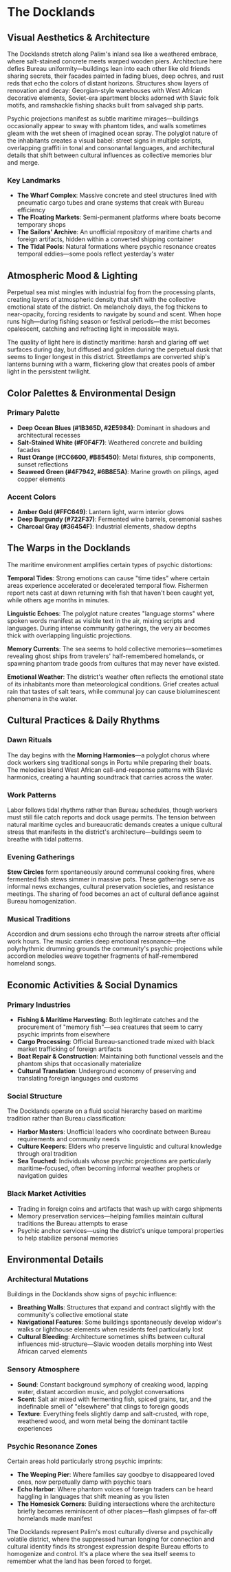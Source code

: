 # The Docklands

## Visual Aesthetics & Architecture

The Docklands stretch along Palim's inland sea like a weathered embrace, where salt-stained concrete meets warped wooden piers. Architecture here defies Bureau uniformity—buildings lean into each other like old friends sharing secrets, their facades painted in fading blues, deep ochres, and rust reds that echo the colors of distant horizons. Structures show layers of renovation and decay: Georgian-style warehouses with West African decorative elements, Soviet-era apartment blocks adorned with Slavic folk motifs, and ramshackle fishing shacks built from salvaged ship parts.

Psychic projections manifest as subtle maritime mirages—buildings occasionally appear to sway with phantom tides, and walls sometimes gleam with the wet sheen of imagined ocean spray. The polyglot nature of the inhabitants creates a visual babel: street signs in multiple scripts, overlapping graffiti in tonal and consonantal languages, and architectural details that shift between cultural influences as collective memories blur and merge.

### Key Landmarks
- **The Wharf Complex**: Massive concrete and steel structures lined with pneumatic cargo tubes and crane systems that creak with Bureau efficiency
- **The Floating Markets**: Semi-permanent platforms where boats become temporary shops
- **The Sailors' Archive**: An unofficial repository of maritime charts and foreign artifacts, hidden within a converted shipping container
- **The Tidal Pools**: Natural formations where psychic resonance creates temporal eddies—some pools reflect yesterday's water

## Atmospheric Mood & Lighting

Perpetual sea mist mingles with industrial fog from the processing plants, creating layers of atmospheric density that shift with the collective emotional state of the district. On melancholy days, the fog thickens to near-opacity, forcing residents to navigate by sound and scent. When hope runs high—during fishing season or festival periods—the mist becomes opalescent, catching and refracting light in impossible ways.

The quality of light here is distinctly maritime: harsh and glaring off wet surfaces during day, but diffused and golden during the perpetual dusk that seems to linger longest in this district. Streetlamps are converted ship's lanterns burning with a warm, flickering glow that creates pools of amber light in the persistent twilight.

## Color Palettes & Environmental Design

### Primary Palette
- **Deep Ocean Blues (#1B365D, #2E5984)**: Dominant in shadows and architectural recesses
- **Salt-Stained White (#F0F4F7)**: Weathered concrete and building facades
- **Rust Orange (#CC6600, #B85450)**: Metal fixtures, ship components, sunset reflections
- **Seaweed Green (#4F7942, #6B8E5A)**: Marine growth on pilings, aged copper elements

### Accent Colors
- **Amber Gold (#FFC649)**: Lantern light, warm interior glows
- **Deep Burgundy (#722F37)**: Fermented wine barrels, ceremonial sashes
- **Charcoal Gray (#36454F)**: Industrial elements, shadow depths

## The Warps in the Docklands

The maritime environment amplifies certain types of psychic distortions:

**Temporal Tides**: Strong emotions can cause "time tides" where certain areas experience accelerated or decelerated temporal flow. Fishermen report nets cast at dawn returning with fish that haven't been caught yet, while others age months in minutes.

**Linguistic Echoes**: The polyglot nature creates "language storms" where spoken words manifest as visible text in the air, mixing scripts and languages. During intense community gatherings, the very air becomes thick with overlapping linguistic projections.

**Memory Currents**: The sea seems to hold collective memories—sometimes revealing ghost ships from travelers' half-remembered homelands, or spawning phantom trade goods from cultures that may never have existed.

**Emotional Weather**: The district's weather often reflects the emotional state of its inhabitants more than meteorological conditions. Grief creates actual rain that tastes of salt tears, while communal joy can cause bioluminescent phenomena in the water.

## Cultural Practices & Daily Rhythms

### Dawn Rituals
The day begins with the **Morning Harmonies**—a polyglot chorus where dock workers sing traditional songs in Portu while preparing their boats. The melodies blend West African call-and-response patterns with Slavic harmonics, creating a haunting soundtrack that carries across the water.

### Work Patterns
Labor follows tidal rhythms rather than Bureau schedules, though workers must still file catch reports and dock usage permits. The tension between natural maritime cycles and bureaucratic demands creates a unique cultural stress that manifests in the district's architecture—buildings seem to breathe with tidal patterns.

### Evening Gatherings
**Stew Circles** form spontaneously around communal cooking fires, where fermented fish stews simmer in massive pots. These gatherings serve as informal news exchanges, cultural preservation societies, and resistance meetings. The sharing of food becomes an act of cultural defiance against Bureau homogenization.

### Musical Traditions
Accordion and drum sessions echo through the narrow streets after official work hours. The music carries deep emotional resonance—the polyrhythmic drumming grounds the community's psychic projections while accordion melodies weave together fragments of half-remembered homeland songs.

## Economic Activities & Social Dynamics

### Primary Industries
- **Fishing & Maritime Harvesting**: Both legitimate catches and the procurement of "memory fish"—sea creatures that seem to carry psychic imprints from elsewhere
- **Cargo Processing**: Official Bureau-sanctioned trade mixed with black market trafficking of foreign artifacts
- **Boat Repair & Construction**: Maintaining both functional vessels and the phantom ships that occasionally materialize
- **Cultural Translation**: Underground economy of preserving and translating foreign languages and customs

### Social Structure
The Docklands operate on a fluid social hierarchy based on maritime tradition rather than Bureau classification:
- **Harbor Masters**: Unofficial leaders who coordinate between Bureau requirements and community needs
- **Culture Keepers**: Elders who preserve linguistic and cultural knowledge through oral tradition
- **Sea Touched**: Individuals whose psychic projections are particularly maritime-focused, often becoming informal weather prophets or navigation guides

### Black Market Activities
- Trading in foreign coins and artifacts that wash up with cargo shipments
- Memory preservation services—helping families maintain cultural traditions the Bureau attempts to erase
- Psychic anchor services—using the district's unique temporal properties to help stabilize personal memories

## Environmental Details

### Architectural Mutations
Buildings in the Docklands show signs of psychic influence:
- **Breathing Walls**: Structures that expand and contract slightly with the community's collective emotional state
- **Navigational Features**: Some buildings spontaneously develop widow's walks or lighthouse elements when residents feel particularly lost
- **Cultural Bleeding**: Architecture sometimes shifts between cultural influences mid-structure—Slavic wooden details morphing into West African carved elements

### Sensory Atmosphere
- **Sound**: Constant background symphony of creaking wood, lapping water, distant accordion music, and polyglot conversations
- **Scent**: Salt air mixed with fermenting fish, spiced grains, tar, and the indefinable smell of "elsewhere" that clings to foreign goods
- **Texture**: Everything feels slightly damp and salt-crusted, with rope, weathered wood, and worn metal being the dominant tactile experiences

### Psychic Resonance Zones
Certain areas hold particularly strong psychic imprints:
- **The Weeping Pier**: Where families say goodbye to disappeared loved ones, now perpetually damp with psychic tears
- **Echo Harbor**: Where phantom voices of foreign traders can be heard haggling in languages that shift meaning as you listen
- **The Homesick Corners**: Building intersections where the architecture briefly becomes reminiscent of other places—flash glimpses of far-off homelands made manifest

The Docklands represent Palim's most culturally diverse and psychically volatile district, where the suppressed human longing for connection and cultural identity finds its strongest expression despite Bureau efforts to homogenize and control. It's a place where the sea itself seems to remember what the land has been forced to forget.